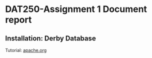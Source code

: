# DAT250-Assignment 1 Document report

## Installation: Derby Database
Tutorial: [apache.org](https://db.apache.org/derby/papers/DerbyTut/index.html)

